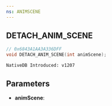 ```yaml
---
ns: ANIMSCENE
---
```

## DETACH_ANIM_SCENE

```c
// 0x6843A1AA3A336DFF
void DETACH_ANIM_SCENE(int animScene);
```

```
NativeDB Introduced: v1207
```

## Parameters
* **animScene**:
